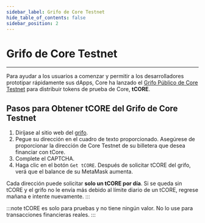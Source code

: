 ```yaml
---
sidebar_label: Grifo de Core Testnet
hide_table_of_contents: false
sidebar_position: 2
---
```


# Grifo de Core Testnet

---

Para ayudar a los usuarios a comenzar y permitir a los desarrolladores prototipar rápidamente sus dApps, Core ha lanzado el [Grifo Público de Core Testnet](https://scan.test.btcs.network/faucet) para distribuir tokens de prueba de Core, **tCORE**.

## Pasos para Obtener tCORE del Grifo de Core Testnet

1. Diríjase al sitio web del [grifo](https://scan.test.btcs.network/faucet).
2. Pegue su dirección en el cuadro de texto proporcionado. Asegúrese de proporcionar la dirección de Core Testnet de su billetera que desea financiar con tCore.
3. Complete el CAPTCHA.
4. Haga clic en el botón `Get tCORE`. Después de solicitar tCORE del grifo, verá que el balance de su MetaMask aumenta.

Cada dirección puede solicitar **solo un tCORE por día**. Si se queda sin tCORE y el grifo no le envía más debido al límite diario de un tCORE, regrese mañana e intente nuevamente.
:::

:::note
tCORE es solo para pruebas y no tiene ningún valor. No lo use para transacciones financieras reales.
:::
